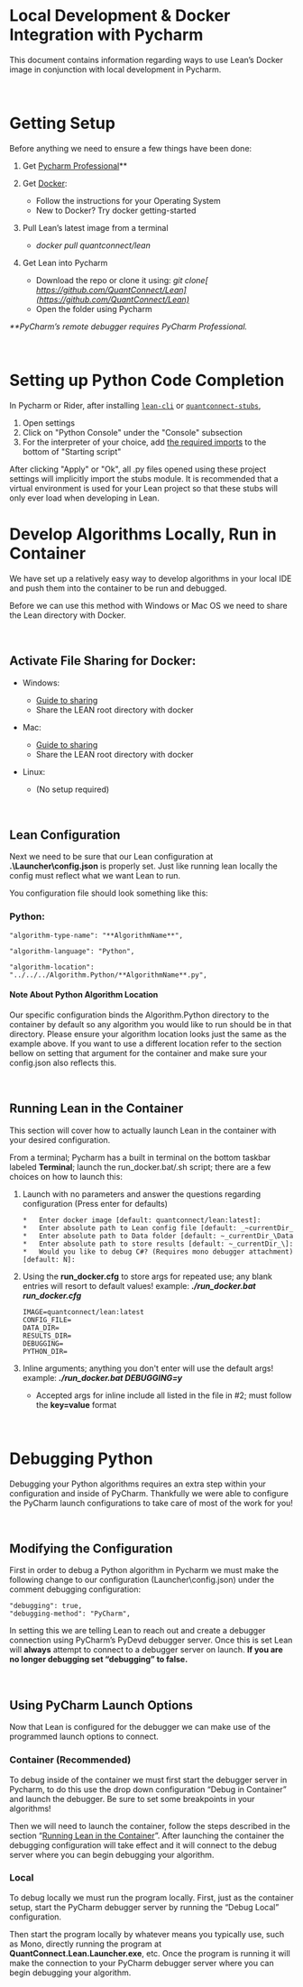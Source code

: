 <h1>Local Development & Docker Integration with Pycharm</h1>

This document contains information regarding ways to use Lean’s Docker image in conjunction with local development in Pycharm.


<br />

<h1>Getting Setup</h1>


Before anything we need to ensure a few things have been done:


1. Get [Pycharm Professional](https://www.jetbrains.com/pycharm/)**

2. Get [Docker](https://docs.docker.com/get-docker/):
    *   Follow the instructions for your Operating System
    *   New to Docker? Try docker getting-started


3. Pull Lean’s latest image from a terminal
    *   _docker pull quantconnect/lean_

4. Get Lean into Pycharm
    *   Download the repo or clone it using: _git clone[ https://github.com/QuantConnect/Lean](https://github.com/QuantConnect/Lean)_
    *   Open the folder using Pycharm


_**PyCharm’s remote debugger requires PyCharm Professional._

<br />

<h1>Setting up Python Code Completion</h1>

In Pycharm or Rider, after installing [`lean-cli`](https://github.com/QuantConnect/lean-cli) or [`quantconnect-stubs`](https://github.com/QuantConnect/quantconnect-stubs-generator),

1. Open settings
2. Click on "Python Console" under the "Console" subsection
3. For the interpreter of your choice, add [the required imports](https://github.com/QuantConnect/Lean/blob/master/Algorithm.Python/readme.md#python-autocomplete-imports) to the bottom of "Starting script"

After clicking "Apply" or "Ok", all .py files opened using these project settings will implicitly import the stubs module. 
It is recommended that a virtual environment is used for your Lean project so that these stubs will only ever load when developing in Lean.

<h1>Develop Algorithms Locally, Run in Container</h1>


We have set up a relatively easy way to develop algorithms in your local IDE and push them into the container to be run and debugged. 

Before we can use this method with Windows or Mac OS we need to share the Lean directory with Docker.

<br />

<h2>Activate File Sharing for Docker:</h2>

*   Windows: 
    *   [Guide to sharing](https://docs.docker.com/docker-for-windows/#file-sharing)
    *   Share the LEAN root directory with docker
  
*   Mac:
    *   [Guide to sharing](https://docs.docker.com/docker-for-mac/#file-sharing)
    *   Share the LEAN root directory with docker

*   Linux:
    *    (No setup required)

<br />

<h2>Lean Configuration</h2>

Next we need to be sure that our Lean configuration at **.\Launcher\config.json** is properly set. Just like running lean locally the config must reflect what we want Lean to run.

You configuration file should look something like this:

<h3>Python:</h3>

    "algorithm-type-name": "**AlgorithmName**",

    "algorithm-language": "Python",

    "algorithm-location": "../../../Algorithm.Python/**AlgorithmName**.py",

<h4>Note About Python Algorithm Location</h4>


Our specific configuration binds the Algorithm.Python directory to the container by default so any algorithm you would like to run should be in that directory. Please ensure your algorithm location looks just the same as the example above. If you want to use a different location refer to the section bellow on setting that argument for the container and make sure your config.json also reflects this.


<br />

<h2>Running Lean in the Container</h2>

This section will cover how to actually launch Lean in the container with your desired configuration.

From a terminal; Pycharm has a built in terminal on the bottom taskbar labeled **Terminal**; launch the run_docker.bat/.sh script; there are a few choices on how to launch this:
 1. Launch with no parameters and answer the questions regarding configuration (Press enter for defaults)
   
        *   Enter docker image [default: quantconnect/lean:latest]:
        *   Enter absolute path to Lean config file [default: _~currentDir_\Launcher\config.json]:
        *   Enter absolute path to Data folder [default: ~_currentDir_\Data\]:
        *   Enter absolute path to store results [default: ~_currentDir_\]:
        *   Would you like to debug C#? (Requires mono debugger attachment) [default: N]:

 2. Using the **run_docker.cfg** to store args for repeated use; any blank entries will resort to default values! example: **_./run_docker.bat run_docker.cfg_**
  
        IMAGE=quantconnect/lean:latest
        CONFIG_FILE=
        DATA_DIR=
        RESULTS_DIR=
        DEBUGGING=
        PYTHON_DIR=

 3. Inline arguments; anything you don't enter will use the default args! example: **_./run_docker.bat DEBUGGING=y_** 
      *    Accepted args for inline include all listed in the file in #2; must follow the **key=value** format

<br />

<h1>Debugging Python</h1>

Debugging your Python algorithms requires an extra step within your configuration and inside of PyCharm. Thankfully we were able to configure the PyCharm launch configurations to take care of most of the work for you! 

<br />

<h2>Modifying the Configuration</h2>

First in order to debug a Python algorithm in Pycharm we must make the following change to our configuration (Launcher\config.json) under the comment debugging configuration:

    "debugging": true,
    "debugging-method": "PyCharm",


In setting this we are telling Lean to reach out and create a debugger connection using PyCharm’s PyDevd debugger server. Once this is set Lean will **always** attempt to connect to a debugger server on launch. **If you are no longer debugging set “debugging” to false.**

<br />

<h2>Using PyCharm Launch Options</h2>


Now that Lean is configured for the debugger we can make use of the programmed launch options to connect. 



**<h3>Container (Recommended)</h3>**


To debug inside of the container we must first start the debugger server in Pycharm, to do this use the drop down configuration “Debug in Container” and launch the debugger. Be sure to set some breakpoints in your algorithms!

Then we will need to launch the container, follow the steps described in the section “[Running Lean in the Container](#Running-Lean-in-the-Container)”. After launching the container the debugging configuration will take effect and it will connect to the debug server where you can begin debugging your algorithm.


**<h3>Local</h3>**


To debug locally we must run the program locally. First, just as the container setup, start the PyCharm debugger server by running the “Debug Local” configuration.

Then start the program locally by whatever means you typically use, such as Mono, directly running the program at **QuantConnect.Lean.Launcher.exe**, etc. Once the program is running it will make the connection to your PyCharm debugger server where you can begin debugging your algorithm.
